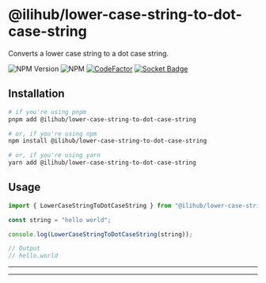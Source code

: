# @ilihub/lower-case-string-to-dot-case-string

Converts a lower case string to a dot case string.

![NPM Version](https://img.shields.io/npm/v/%40ilihub%2Flower-case-string-to-dot-case-string?color=33cd56&logo=npm)
![NPM](https://img.shields.io/npm/l/%40ilihub%2Flower-case-string-to-dot-case-string)
[![CodeFactor](https://www.codefactor.io/repository/github/ilihub/npm/badge)](https://www.codefactor.io/repository/github/ilihub/npm)
[![Socket Badge](https://socket.dev/api/badge/npm/package/@ilihub/lower-case-string-to-dot-case-string)](https://socket.dev/npm/package/@ilihub/lower-case-string-to-dot-case-string)

## Installation

```bash
# if you're using pnpm
pnpm add @ilihub/lower-case-string-to-dot-case-string

# or, if you're using npm
npm install @ilihub/lower-case-string-to-dot-case-string

# or, if you're using yarn
yarn add @ilihub/lower-case-string-to-dot-case-string
```

## Usage

```javascript
import { LowerCaseStringToDotCaseString } from "@ilihub/lower-case-string-to-dot-case-string";

const string = "hello world";

console.log(LowerCaseStringToDotCaseString(string));

// Output
// hello.world
```

---

<!-- sponsors_and_backers_section_start -->

<!-- sponsors_and_backers_section_end -->

---
